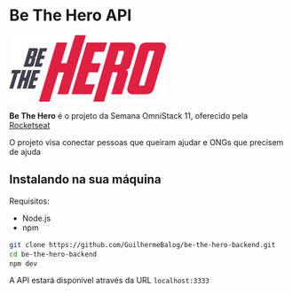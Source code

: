 # Be The Hero API

![Be The Hero](https://raw.githubusercontent.com/GuilhermeBalog/be-the-hero-mobile/master/src/assets/logo%403x.png)

**Be The Hero** é o projeto da Semana OmniStack 11, oferecido pela [Rocketseat](https://rocketseat.com.br/)

O projeto visa conectar pessoas que queiram ajudar e ONGs que precisem de ajuda

## Instalando na sua máquina

Requisitos:

- Node.js
- npm

```bash
git clone https://github.com/GuilhermeBalog/be-the-hero-backend.git
cd be-the-hero-backend
npm dev
```

A API estará disponível através da URL `localhost:3333`
